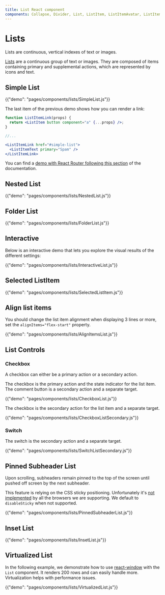 ```yaml
---
title: List React component
components: Collapse, Divider, List, ListItem, ListItemAvatar, ListItemIcon, ListItemSecondaryAction, ListItemText, ListSubheader
---
```


# Lists

<p class="description">Lists are continuous, vertical indexes of text or images.</p>

[Lists](https://material.io/design/components/lists.html) are a continuous group of text or images. They are composed of items containing primary and supplemental actions, which are represented by icons and text.

## Simple List

{{"demo": "pages/components/lists/SimpleList.js"}}

The last item of the previous demo shows how you can render a link:

```jsx
function ListItemLink(props) {
  return <ListItem button component="a" {...props} />;
}

//...

<ListItemLink href="#simple-list">
  <ListItemText primary="Spam" />
</ListItemLink>
```

You can find a [demo with React Router following this section](/guides/composition/#react-router) of the documentation.

## Nested List

{{"demo": "pages/components/lists/NestedList.js"}}

## Folder List

{{"demo": "pages/components/lists/FolderList.js"}}

## Interactive

Below is an interactive demo that lets you explore the visual results of the different settings:

{{"demo": "pages/components/lists/InteractiveList.js"}}

## Selected ListItem

{{"demo": "pages/components/lists/SelectedListItem.js"}}

## Align list items

You should change the list item alignment when displaying 3 lines or more, set the `alignItems="flex-start"` property.

{{"demo": "pages/components/lists/AlignItemsList.js"}}

## List Controls

### Checkbox

A checkbox can either be a primary action or a secondary action.

The checkbox is the primary action and the state indicator for the list item. The comment button is a secondary action and a separate target.

{{"demo": "pages/components/lists/CheckboxList.js"}}

The checkbox is the secondary action for the list item and a separate target.

{{"demo": "pages/components/lists/CheckboxListSecondary.js"}}

### Switch

The switch is the secondary action and a separate target.

{{"demo": "pages/components/lists/SwitchListSecondary.js"}}

## Pinned Subheader List

Upon scrolling, subheaders remain pinned to the top of the screen until pushed off screen by the next subheader.

This feature is relying on the CSS sticky positioning.
Unfortunately it's [not implemented](https://caniuse.com/#search=sticky) by all the browsers we are supporting. We default to `disableSticky` when not supported.

{{"demo": "pages/components/lists/PinnedSubheaderList.js"}}

## Inset List

{{"demo": "pages/components/lists/InsetList.js"}}

## Virtualized List

In the following example, we demonstrate how to use [react-window](https://github.com/bvaughn/react-window) with the `List` component.
It renders 200 rows and can easily handle more.
Virtualization helps with performance issues.

{{"demo": "pages/components/lists/VirtualizedList.js"}}

